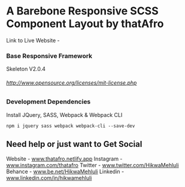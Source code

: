 # A Barebone Responsive SCSS Component Layout by thatAfro
Link to Live Website -  

### Base Responsive Framework
Skeleton V2.0.4
###### http://www.opensource.org/licenses/mit-license.php

### Development Dependencies
Install JQuery, SASS, Webpack & Webpack CLI
```
npm i jquery sass webpack webpack-cli --save-dev
```

## Need help or just want to Get Social
Website - www.thatafro.netlify.app
Instagram - www.instagram.com/thatafro
Twitter - www.twitter.com/HikwaMehluli
Behance - www.be.net/HikwaMehluli
Linkedin - www.linkedin.com/in/hikwamehluli
